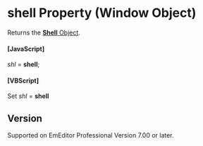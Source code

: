 # shell Property (Window Object)

Returns the [**Shell** Object](../shell/index).

#### \[JavaScript\]

_shl_ = **shell**;

#### \[VBScript\]

Set _shl_ = **shell**

## Version

Supported on EmEditor Professional Version 7.00 or later.
